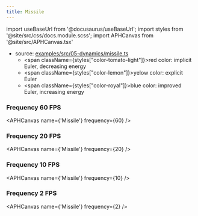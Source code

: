 ```yaml
---
title: Missile
---
```


import useBaseUrl from '@docusaurus/useBaseUrl';
import styles from '@site/src/css/docs.module.scss';
import APHCanvas from '@site/src/APHCanvas.tsx'

- source: [examples/src/05-dynamics/missile.ts](https://github.com/APHGames/examples/blob/main/src/05-dynamics/missile.ts)
  - <span className={styles["color-tomato-light"]}>red color:</span> implicit Euler, decreasing energy
  - <span className={styles["color-lemon"]}>yelow color</span>: explicit Euler
  - <span className={styles["color-royal"]}>blue color</span>: improved Euler, increasing energy

### Frequency 60 FPS

<APHCanvas name={'Missile'} frequency={60} />

### Frequency 20 FPS

<APHCanvas name={'Missile'} frequency={20} />

### Frequency 10 FPS

<APHCanvas name={'Missile'} frequency={10} />

### Frequency 2 FPS

<APHCanvas name={'Missile'} frequency={2} />